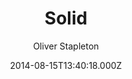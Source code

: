 ---
title: Solid
github: https://github.com/st4ple/solid-jekyll
demo: https://st4ple.github.io/solid-jekyll/
author: Oliver Stapleton
ssg:
  - Jekyll
cms:
  - Markdown
date: 2014-08-15T13:40:18.000Z
description: 'A Jekyll port of the Solid theme (by blacktie.co). '
draft: true
publish_date: '2014-08-15T13:40:18Z'
update_date: '2019-05-07T08:43:03Z'
github_star: 338
github_fork: 451
---